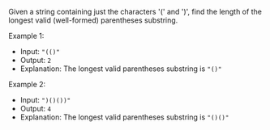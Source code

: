 Given a string containing just the characters '(' and ')', find the length of the longest valid (well-formed) parentheses substring.

Example 1:

- Input: `"(()"`
- Output: `2`
- Explanation: The longest valid parentheses substring is `"()"`

Example 2:

- Input: `")()())"`
- Output: `4`
- Explanation: The longest valid parentheses substring is `"()()"`
